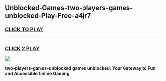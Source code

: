 
## Unblocked-Games-two-players-games-unblocked-Play-Free-a4jr7
<h3>
<a href="https://premium76.site?title=two-players-games-unblocked&ref=20A">CLICK TO PLAY</a></h3>
<hr>

<h3>
<a href="https://premium76.site?title=two-players-games-unblocked&ref=20A">CLICK 2 PLAY</a>
  
</h3>

<a href="https://premium76.site?title=two-players-games-unblocked&ref=20A"><img src="https://clearcache.store/games.png"></a>


**two-players-games-unblocked games unblocked: Your Gateway to Fun and Accessible Online Gaming**
